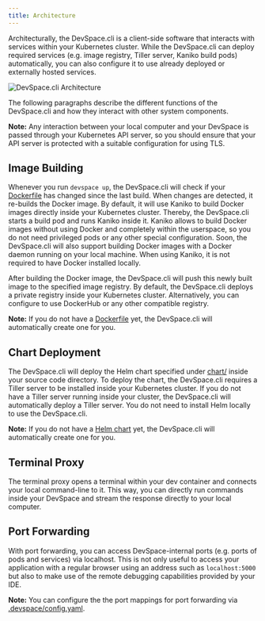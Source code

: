 ```yaml
---
title: Architecture
---
```


Architecturally, the DevSpace.cli is a client-side software that interacts with services within your Kubernetes cluster. While the DevSpace.cli can deploy required services (e.g. image registry, Tiller server, Kaniko build pods) automatically, you can also configure it to use already deployed or externally hosted services.

![DevSpace.cli Architecture](/img/devspace-architecture.svg)

The following paragraphs describe the different functions of the DevSpace.cli and how they interact with other system components. 

**Note:** Any interaction between your local computer and your DevSpace is passed through your Kubernetes API server, so you should ensure that your API server is protected with a suitable configuration for using TLS.

## Image Building
Whenever you run `devspace up`, the DevSpace.cli will check if your [Dockerfile](/docs/configuration/dockerfile.html) has changed since the last build. When changes are detected, it re-builds the Docker image. By default, it will use Kaniko to build Docker images directly inside your Kubernetes cluster. Thereby, the DevSpace.cli starts a build pod and runs Kaniko inside it. Kaniko allows to build Docker images without using Docker and completely within the userspace, so you do not need privileged pods or any other special configuration. Soon, the DevSpace.cli will also support building Docker images with a Docker daemon running on your local machine. When using Kaniko, it is not required to have Docker installed locally.

After building the Docker image, the DevSpace.cli will push this newly built image to the specified image registry. By default, the DevSpace.cli deploys a private registry inside your Kubernetes cluster. Alternatively, you can configure to use DockerHub or any other compatible registry.

**Note:** If you do not have a [Dockerfile](/docs/configuration/dockerfile.html) yet, the DevSpace.cli will automatically create one for you.

## Chart Deployment
The DevSpace.cli will deploy the Helm chart specified under [chart/](/docs/configuration/chart.html) inside your source code directory. To deploy the chart, the DevSpace.cli requires a Tiller server to be installed inside your Kubernetes cluster. If you do not have a Tiller server running inside your cluster, the DevSpace.cli will automatically deploy a Tiller server. You do not need to install Helm locally to use the DevSpace.cli.

**Note:** If you do not have a [Helm chart](/docs/configuration/chart.html) yet, the DevSpace.cli will automatically create one for you.

## Terminal Proxy
The terminal proxy opens a terminal within your dev container and connects your local command-line to it. This way, you can directly run commands inside your DevSpace and stream the response directly to your local computer.

## Port Forwarding
With port forwarding, you can access DevSpace-internal ports (e.g. ports of pods and services) via localhost. This is not only useful to access your application with a regular browser using an address such as `localhost:5000` but also to make use of the remote debugging capabilities provided by your IDE.

**Note:** You can configure the the port mappings for port forwarding via [.devspace/config.yaml](/docs/configuration/config.yaml.html).
